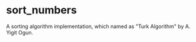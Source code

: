 # sort_numbers
A sorting algorithm implementation, which named as "Turk Algorithm" by A. Yigit Ogun.
